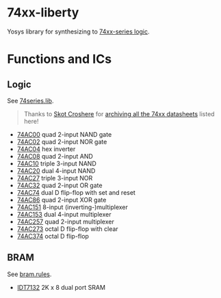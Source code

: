 # 74xx-liberty

Yosys library for synthesizing to [74xx-series logic](https://en.wikipedia.org/wiki/7400-series_integrated_circuits).

# Functions and ICs

## Logic

See [74series.lib](./74series.lib).

> Thanks to [Skot Croshere](https://skot9000.com/)
> for [archiving all the 74xx datasheets](https://skot9000.com/posts/2011/04/28/logic.html) listed here!

- [74AC00](http://web.archive.org/web/20191223205521/http://www.skot9000.com/ttl/datasheets/0.pdf) quad 2-input NAND gate
- [74AC02](http://web.archive.org/web/20191223210813/http://www.skot9000.com/ttl/datasheets/2.pdf) quad 2-input NOR gate
- [74AC04](http://web.archive.org/web/20191223211038/http://www.skot9000.com/ttl/datasheets/4.pdf) hex inverter
- [74AC08](http://web.archive.org/web/20191223205534/http://www.skot9000.com/ttl/datasheets/8.pdf) quad 2-input AND
- [74AC10](http://web.archive.org/web/20191223210630/http://www.skot9000.com/ttl/datasheets/10.pdf) triple 3-input NAND
- [74AC20](http://web.archive.org/web/20191223210648/http://www.skot9000.com/ttl/datasheets/20.pdf) dual 4-input NAND
- [74AC27](http://web.archive.org/web/20191223210816/http://www.skot9000.com/ttl/datasheets/27.pdf) triple 3-input NOR
- [74AC32](http://web.archive.org/web/20191223210939/http://www.skot9000.com/ttl/datasheets/32.pdf) quad 2-input OR gate
- [74AC74](http://web.archive.org/web/20191223210139/http://www.skot9000.com/ttl/datasheets/74.pdf) dual D flip-flop with set and reset
- [74AC86](http://web.archive.org/web/20191223211253/http://www.skot9000.com/ttl/datasheets/86.pdf) quad 2-input XOR gate
- [74AC151](http://web.archive.org/web/20191223205810/http://www.skot9000.com/ttl/datasheets/151.pdf) 8-input (inverting-)multiplexer
- [74AC153](http://web.archive.org/web/20191223210604/http://www.skot9000.com/ttl/datasheets/153.pdf) dual 4-input multiplexer
- [74AC257](http://web.archive.org/web/20191223211218/http://www.skot9000.com/ttl/datasheets/257.pdf) quad 2-input multiplexer
- [74AC273](http://web.archive.org/web/20210507040113/http://www.skot9000.com/ttl/datasheets/273.pdf) octal D flip-flop with clear
- [74AC374](http://web.archive.org/web/20191223210342/http://www.skot9000.com/ttl/datasheets/373.pdf) octal D flip-flop

## BRAM

See [bram.rules](./bram.rules).

- [IDT7132](https://www.alldatasheet.com/datasheet-pdf/pdf/65970/IDT/IDT7132.html) 2K x 8 dual port SRAM
